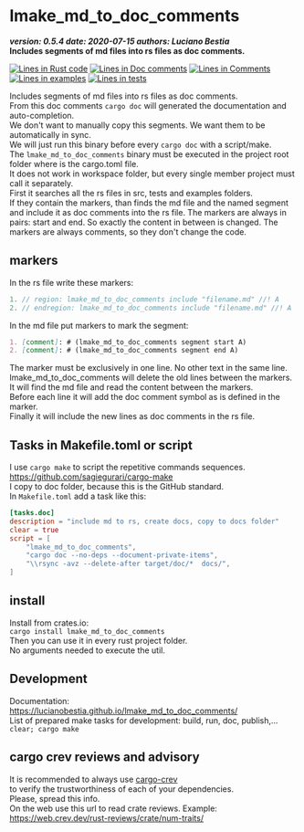 [comment]: # (lmake_md_to_doc_comments segment start A)

# lmake_md_to_doc_comments  

[comment]: # (lmake_readme cargo.toml data start)
***version: 0.5.4  date: 2020-07-15 authors: Luciano Bestia***  
**Includes segments of md files into rs files as doc comments.**

[comment]: # (lmake_readme cargo.toml data end)

[comment]: # (lmake_lines_of_code start)
[![Lines in Rust code](https://img.shields.io/badge/Lines_in_Rust-188-green.svg)](https://github.com/LucianoBestia/lmake_md_to_doc_comments/)
[![Lines in Doc comments](https://img.shields.io/badge/Lines_in_Doc_comments-118-blue.svg)](https://github.com/LucianoBestia/lmake_md_to_doc_comments/)
[![Lines in Comments](https://img.shields.io/badge/Lines_in_comments-22-purple.svg)](https://github.com/LucianoBestia/lmake_md_to_doc_comments/)
[![Lines in examples](https://img.shields.io/badge/Lines_in_examples-0-yellow.svg)](https://github.com/LucianoBestia/lmake_md_to_doc_comments/)
[![Lines in tests](https://img.shields.io/badge/Lines_in_tests-0-orange.svg)](https://github.com/LucianoBestia/lmake_md_to_doc_comments/)

[comment]: # (lmake_lines_of_code end)

Includes segments of md files into rs files as doc comments.  
From this doc comments `cargo doc` will generated the documentation and auto-completion.  
We don't want to manually copy this segments. We want them to be automatically in sync.  
We will just run this binary before every `cargo doc` with a script/make.  
The `lmake_md_to_doc_comments` binary must be executed in the project root folder where is the cargo.toml file.  
It does not work in workspace folder, but every single member project must call it separately.  
First it searches all the rs files in src, tests and examples folders.  
If they contain the markers, than finds the md file and the named segment and include it as doc comments into the rs file.
The markers are always in pairs: start and end. So exactly the content in between is changed.
The markers are always comments, so they don't change the code.

## markers

In the rs file write these markers:  

```rust
1. // region: lmake_md_to_doc_comments include "filename.md" //! A  
2. // endregion: lmake_md_to_doc_comments include "filename.md" //! A  
```

In the md file put markers to mark the segment:  

```markdown
1. [comment]: # (lmake_md_to_doc_comments segment start A)  
2. [comment]: # (lmake_md_to_doc_comments segment end A)  
```

The marker must be exclusively in one line. No other text in the same line.  
lmake_md_to_doc_comments will delete the old lines between the markers.  
It will find the md file and read the content between the markers.  
Before each line it will add the doc comment symbol as is defined in the marker.  
Finally it will include the new lines as doc comments in the rs file.  

## Tasks in Makefile.toml or script

I use `cargo make` to script the repetitive commands sequences.  
<https://github.com/sagiegurari/cargo-make>  
I copy to doc folder, because this is the GitHub standard.  
In `Makefile.toml` add a task like this:  

```toml
[tasks.doc]
description = "include md to rs, create docs, copy to docs folder"
clear = true
script = [
    "lmake_md_to_doc_comments",
    "cargo doc --no-deps --document-private-items",
    "\\rsync -avz --delete-after target/doc/*  docs/",
]
```

[comment]: # (lmake_md_to_doc_comments segment end A)

[comment]: # (lmake_md_to_doc_comments segment start B)

## install

Install from crates.io:  
`cargo install lmake_md_to_doc_comments`  
Then you can use it in every rust project folder.  
No arguments needed to execute the util.  

[comment]: # (lmake_md_to_doc_comments segment end B)

## Development

Documentation:  
<https://lucianobestia.github.io/lmake_md_to_doc_comments/>  
List of prepared make tasks for development: build, run, doc, publish,...  
`clear; cargo make`  

## cargo crev reviews and advisory

It is recommended to always use [cargo-crev](https://github.com/crev-dev/cargo-crev)  
to verify the trustworthiness of each of your dependencies.  
Please, spread this info.  
On the web use this url to read crate reviews. Example:  
<https://web.crev.dev/rust-reviews/crate/num-traits/>  
